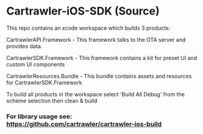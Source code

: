 # Cartrawler-iOS-SDK (Source)

This repo contains an xcode workspace which builds 3 products:

CartrawlerAPI.Framework - This framework talks to the OTA server and provides data.

CartrawlerSDK.Framework - This framework contains a kit for preset UI and custom UI components

CartrawlerResources.Bundle - This bundle contains assets and resources for CartrawlerSDK.Framework


To build all products in the workspace select 'Build All Debug' from the scheme selection then clean & build


### For library usage see: https://github.com/cartrawler/cartrawler-ios-build
